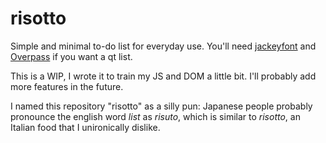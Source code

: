 # risotto
Simple and minimal to-do list for everyday use. You'll need [jackeyfont](http://nonty.net/font/jackey_font/) and [Overpass](http://overpassfont.org/) if you want a qt list.

This is a WIP, I wrote it to train my JS and DOM a little bit. I'll probably add more features in the future. 

I named this repository "risotto" as a silly pun: Japanese people probably pronounce the english word *list* as *risuto*, which is similar to *risotto*, an Italian food that I unironically dislike.
